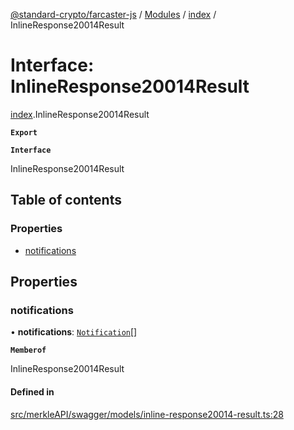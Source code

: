 [@standard-crypto/farcaster-js](../README.md) / [Modules](../modules.md) / [index](../modules/index.md) / InlineResponse20014Result

# Interface: InlineResponse20014Result

[index](../modules/index.md).InlineResponse20014Result

**`Export`**

**`Interface`**

InlineResponse20014Result

## Table of contents

### Properties

- [notifications](index.InlineResponse20014Result.md#notifications)

## Properties

### notifications

• **notifications**: [`Notification`](../modules/index.md#notification)[]

**`Memberof`**

InlineResponse20014Result

#### Defined in

[src/merkleAPI/swagger/models/inline-response20014-result.ts:28](https://github.com/standard-crypto/farcaster-js/blob/main/src/merkleAPI/swagger/models/inline-response20014-result.ts#L28)
